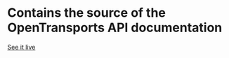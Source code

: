 # Contains the source of the OpenTransports API documentation

[See it live](https://opentransports.github.io/docs) 
